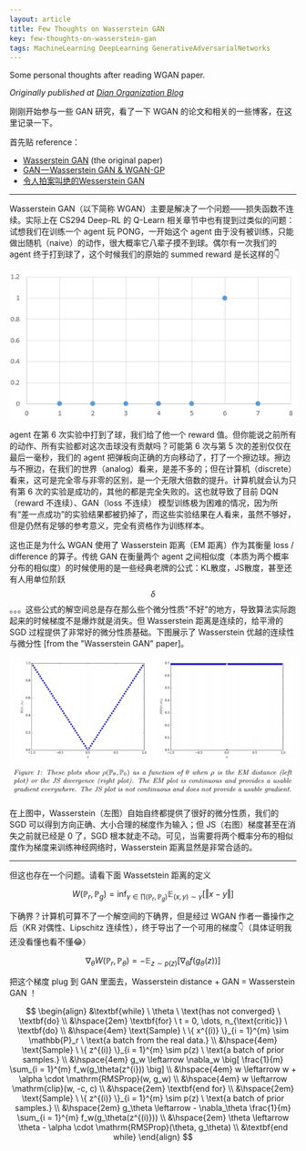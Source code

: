 ```yaml
---
layout: article
title: Few Thoughts on Wasserstein GAN
key: few-thoughts-on-wasserstein-gan
tags: MachineLearning DeepLearning GenerativeAdversarialNetworks
---
```


Some personal thoughts after reading WGAN paper.  

_Originally published at [Dian Organization Blog](https://bbs.dian.org.cn/topic/517/%E5%85%B3%E4%BA%8E-wasserstein-gan-%E7%9A%84%E4%B8%80%E4%BA%9B%E4%B8%AA%E4%BA%BA%E7%90%86%E8%A7%A3)_  

<!-- more -->

刚刚开始参与一些 GAN 研究，看了一下 WGAN 的论文和相关的一些博客，在这里记录一下。  

首先贴 reference：
- [Wasserstein GAN](https://arxiv.org/abs/1701.07875) (the original paper)
- [GAN — Wasserstein GAN & WGAN-GP](https://medium.com/@jonathan_hui/gan-wasserstein-gan-wgan-gp-6a1a2aa1b490)
- [令人拍案叫绝的Wesserstein GAN](http://get.ftqq.com/8746.get)

--------------------------------------------

Wasserstein GAN（以下简称 WGAN）主要是解决了一个问题——损失函数不连续。实际上在 CS294 Deep-RL 的 Q-Learn 相关章节中也有提到过类似的问题：试想我们在训练一个 agent 玩 PONG，一开始这个 agent 由于没有被训练，只能做出随机（naive）的动作，很大概率它八辈子摸不到球。偶尔有一次我们的 agent 终于打到球了，这个时候我们的原始的 summed reward 是长这样的👇  

![discrete-reward-showcase](../assets/images/2018-11-13-WGAN/discrete-reward-showcase.png)  

agent 在第 6 次实验中打到了球，我们给了他一个 reward 值。但你能说之前所有的动作、所有实验都对这次击球没有贡献吗？可能第 6 次与第 5 次的差别仅仅在最后一毫秒，我们的 agent 把弹板向正确的方向移动了，打了一个擦边球。擦边与不擦边，在我们的世界（analog）看来，是差不多的；但在计算机（discrete）看来，这可是完全零与非零的区别，是一个无限大倍数的提升。计算机就会认为只有第 6 次的实验是成功的，其他的都是完全失败的。这也就导致了目前 DQN（reward 不连续）、GAN（loss 不连续） 模型训练极为困难的情况，因为所有“差一点成功”的实验结果都被扔掉了，而这些实验结果在人看来，虽然不够好，但是仍然有足够的参考意义，完全有资格作为训练样本。  

这也正是为什么 WGAN 使用了 Wasserstein 距离（EM 距离）作为其衡量 loss / difference 的算子。传统 GAN 在衡量两个 agent 之间相似度（本质为两个概率分布的相似度）的时候使用的是一些经典老牌的公式：KL散度，JS散度，甚至还有人用单位阶跃 $$\delta$$。。。这些公式的解空间总是存在那么些个微分性质"不好"的地方，导致算法实际跑起来的时候梯度不是爆炸就是消失。但 Wasserstein 距离是连续的，给平滑的 SGD 过程提供了非常好的微分性质基础。下图展示了 Wasserstein 优越的连续性与微分性 [from the "Wasserstein GAN" paper]。  

![em-distance-continuity](../assets/images/2018-11-13-WGAN/em-distance-continuity.png)  

在上图中，Wasserstein（左图）自始自终都提供了很好的微分性质，我们的 SGD 可以得到方向正确、大小合理的梯度作为输入；但 JS（右图）梯度甚至在消失之前就已经是 0 了，SGD 根本就走不动。可见，当需要将两个概率分布的相似度作为梯度来训练神经网络时，Wasserstein 距离显然是非常合适的。  

---------------------------------------------------

但这也存在一个问题。请看下面 Wassetstein 距离的定义  

$$
W(\mathbb{P}_r, \mathbb{P}_g) = \inf_{\gamma \in \prod(\mathbb{P}_r, \mathbb{P}_g)} \mathbb{E}_{(x, y) \sim \gamma} \big[ \Vert x - y \Vert \big]
$$

下确界？计算机可算不了一个解空间的下确界，但是经过 WGAN 作者一番操作之后（KR 对偶性、Lipschitz 连续性），终于导出了一个可用的梯度👇（具体证明我还没看懂也看不懂😂）  

$$
\nabla_{\theta} W(\mathbb{P}_r, \mathbb{P}_\theta) = - \mathbb{E}_{z \sim p(z)} \big[ \nabla_{\theta} f(g_\theta(z)) \big]
$$

把这个梯度 plug 到 GAN 里面去，Wasserstein distance + GAN = Wasserstein GAN ！  

$$
\begin{align}
&\textbf{while} \ \theta \ \text{has not converged} \ \textbf{do} \\
&\hspace{2em} \textbf{for} \ t = 0, \dots, n_{\text{critic}} \ \textbf{do} \\
&\hspace{4em} \text{Sample} \ \{ x^{(i)} \}_{i = 1}^{m} \sim \mathbb{P}_r \ \text{a batch from the real data.} \\
&\hspace{4em} \text{Sample} \ \{ z^{(i)} \}_{i = 1}^{m} \sim p(z) \ \text{a batch of prior samples.} \\
&\hspace{4em} g_w \leftarrow \nabla_w \big[ \frac{1}{m} \sum_{i = 1}^{m} f_w(g_\theta(z^{i})) \big] \\
&\hspace{4em} w \leftarrow w + \alpha \cdot \mathrm{RMSProp}(w, g_w) \\
&\hspace{4em} w \leftarrow \mathrm{clip}(w, -c, c) \\
&\hspace{2em} \textbf{end for} \\
&\hspace{2em} \text{Sample} \ \{ z^{(i)} \}_{i = 1}^{m} \sim p(z) \ \text{a batch of prior samples.} \\
&\hspace{2em} g_\theta \leftarrow - \nabla_\theta \frac{1}{m} \sum_{i = 1}^{m} f_w(g_\theta(z^{(i)})) \\
&\hspace{2em} \theta \leftarrow \theta - \alpha \cdot \mathrm{RMSProp}(\theta, g_\theta) \\
&\textbf{end while}
\end{align}
$$
